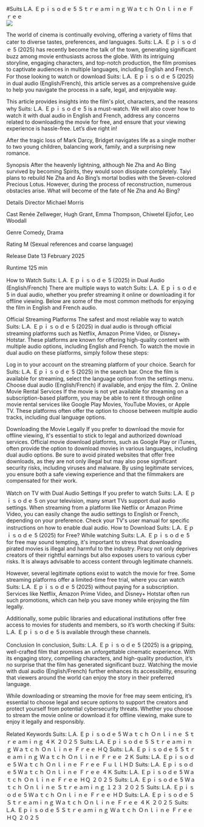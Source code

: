 #Suits L.A. Ｅｐｉｓｏｄｅ 5 Ｓｔｒｅａｍｉｎｇ Ｗａｔｃｈ Ｏｎｌｉｎｅ Ｆｒｅｅ  
[![](https://i.imgur.com/qSNzIqt.png)](https://movie.rssnews.media/kxEWMAmi.php)  
  
The world of cinema is continually evolving, offering a variety of films that cater to diverse tastes, preferences, and languages. Suits: L.A. Ｅｐｉｓｏｄｅ 5 (2025) has recently become the talk of the town, generating significant buzz among movie enthusiasts across the globe. With its intriguing storyline, engaging characters, and top-notch production, the film promises to captivate audiences in multiple languages, including English and French. For those looking to watch or download Suits: L.A. Ｅｐｉｓｏｄｅ 5 (2025) in dual audio (English/French), this article serves as a comprehensive guide to help you navigate the process in a safe, legal, and enjoyable way.

This article provides insights into the film's plot, characters, and the reasons why Suits: L.A. Ｅｐｉｓｏｄｅ 5 is a must-watch. We will also cover how to watch it with dual audio in English and French, address any concerns related to downloading the movie for free, and ensure that your viewing experience is hassle-free. Let’s dive right in!

After the tragic loss of Mark Darcy, Bridget navigates life as a single mother to two young children, balancing work, family, and a surprising new romance.

Synopsis
After the heavenly lightning, although Ne Zha and Ao Bing survived by becoming Spirits, they would soon dissipate completely. Taiyi plans to rebuild Ne Zha and Ao Bing’s mortal bodies with the Seven-colored Precious Lotus. However, during the process of reconstruction, numerous obstacles arise. What will become of the fate of Ne Zha and Ao Bing?

Details
Director Michael Morris

Cast Renée Zellweger, Hugh Grant, Emma Thompson, Chiwetel Ejiofor, Leo Woodall

Genre Comedy, Drama

Rating M (Sexual references and coarse language)

Release Date 13 February 2025

Runtime 125 min

How to Watch Suits: L.A. Ｅｐｉｓｏｄｅ 5 (2025) in Dual Audio (English/French)
There are multiple ways to watch Suits: L.A. Ｅｐｉｓｏｄｅ 5 in dual audio, whether you prefer streaming it online or downloading it for offline viewing. Below are some of the most common methods for enjoying the film in English and French audio.

Official Streaming Platforms The safest and most reliable way to watch Suits: L.A. Ｅｐｉｓｏｄｅ 5 (2025) in dual audio is through official streaming platforms such as Netflix, Amazon Prime Video, or Disney+ Hotstar. These platforms are known for offering high-quality content with multiple audio options, including English and French.
To watch the movie in dual audio on these platforms, simply follow these steps:

Log in to your account on the streaming platform of your choice. Search for Suits: L.A. Ｅｐｉｓｏｄｅ 5 (2025) in the search bar. Once the film is available for streaming, select the language option from the settings menu. Choose dual audio (English/French) if available, and enjoy the film. 2. Online Movie Rental Services If the movie is not yet available for streaming on a subscription-based platform, you may be able to rent it through online movie rental services like Google Play Movies, YouTube Movies, or Apple TV. These platforms often offer the option to choose between multiple audio tracks, including dual language options.

Downloading the Movie Legally If you prefer to download the movie for offline viewing, it's essential to stick to legal and authorized download services. Official movie download platforms, such as Google Play or iTunes, often provide the option to download movies in various languages, including dual audio options.
Be sure to avoid pirated websites that offer free downloads, as they are not only illegal but may also pose significant security risks, including viruses and malware. By using legitimate services, you ensure both a safe viewing experience and that the filmmakers are compensated for their work.

Watch on TV with Dual Audio Settings If you prefer to watch Suits: L.A. Ｅｐｉｓｏｄｅ 5 on your television, many smart TVs support dual audio settings. When streaming from a platform like Netflix or Amazon Prime Video, you can easily change the audio settings to English or French, depending on your preference. Check your TV's user manual for specific instructions on how to enable dual audio.
How to Download Suits: L.A. Ｅｐｉｓｏｄｅ 5 (2025) for Free?
While watching Suits: L.A. Ｅｐｉｓｏｄｅ 5 for free may sound tempting, it's important to stress that downloading pirated movies is illegal and harmful to the industry. Piracy not only deprives creators of their rightful earnings but also exposes users to various cyber risks. It is always advisable to access content through legitimate channels.

However, several legitimate options exist to watch the movie for free. Some streaming platforms offer a limited-time free trial, where you can watch Suits: L.A. Ｅｐｉｓｏｄｅ 5 (2025) without paying for a subscription. Services like Netflix, Amazon Prime Video, and Disney+ Hotstar often run such promotions, which can help you save money while enjoying the film legally.

Additionally, some public libraries and educational institutions offer free access to movies for students and members, so it’s worth checking if Suits: L.A. Ｅｐｉｓｏｄｅ 5 is available through these channels.

Conclusion
In conclusion, Suits: L.A. Ｅｐｉｓｏｄｅ 5 (2025) is a gripping, well-crafted film that promises an unforgettable cinematic experience. With its engaging story, compelling characters, and high-quality production, it’s no surprise that the film has generated significant buzz. Watching the movie with dual audio (English/French) further enhances its accessibility, ensuring that viewers around the world can enjoy the story in their preferred language.

While downloading or streaming the movie for free may seem enticing, it’s essential to choose legal and secure options to support the creators and protect yourself from potential cybersecurity threats. Whether you choose to stream the movie online or download it for offline viewing, make sure to enjoy it legally and responsibly.

Related Keywords
Suits: L.A. Ｅｐｉｓｏｄｅ 5 Ｗａｔｃｈ Ｏｎｌｉｎｅ Ｓｔｒｅａｍｉｎｇ ４Ｋ ２０２５
Suits: L.A. Ｅｐｉｓｏｄｅ 5 Ｓｔｒｅａｍｉｎｇ Ｗａｔｃｈ Ｏｎｌｉｎｅ Ｆｒｅｅ ＨＱ
Suits: L.A. Ｅｐｉｓｏｄｅ 5 Ｓｔｒｅａｍｉｎｇ Ｗａｔｃｈ Ｏｎｌｉｎｅ Ｆｒｅｅ ２Ｋ
Suits: L.A. Ｅｐｉｓｏｄｅ 5 Ｗａｔｃｈ Ｏｎｌｉｎｅ Ｆｒｅｅ ＦｕｌｌＨＤ
Suits: L.A. Ｅｐｉｓｏｄｅ 5 Ｗａｔｃｈ Ｏｎｌｉｎｅ Ｆｒｅｅ ４Ｋ
Suits: L.A. Ｅｐｉｓｏｄｅ 5 Ｗａｔｃｈ Ｏｎｌｉｎｅ Ｆｒｅｅ ＨＱ ２０２５
Suits: L.A. Ｅｐｉｓｏｄｅ 5 Ｗａｔｃｈ Ｏｎｌｉｎｅ Ｓｔｒｅａｍｉｎｇ １２３ ２０２５
Suits: L.A. Ｅｐｉｓｏｄｅ 5 Ｗａｔｃｈ Ｏｎｌｉｎｅ Ｆｒｅｅ ＨＤ
Suits: L.A. Ｅｐｉｓｏｄｅ 5 Ｓｔｒｅａｍｉｎｇ Ｗａｔｃｈ Ｏｎｌｉｎｅ Ｆｒｅｅ ４Ｋ ２０２５
Suits: L.A. Ｅｐｉｓｏｄｅ 5 Ｓｔｒｅａｍｉｎｇ Ｗａｔｃｈ Ｏｎｌｉｎｅ Ｆｒｅｅ ＨＱ ２０２５
